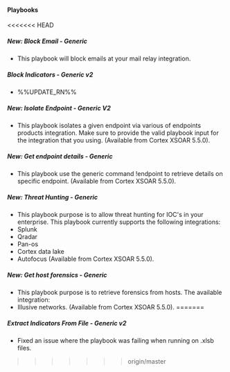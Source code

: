 
#### Playbooks
<<<<<<< HEAD
##### New: Block Email - Generic
- This playbook will block emails at your mail relay integration.

##### Block Indicators - Generic v2
- %%UPDATE_RN%%

##### New: Isolate Endpoint - Generic V2
- This playbook isolates a given endpoint via various of endpoints products integration.
Make sure to provide the valid playbook input for the integration that you using. (Available from Cortex XSOAR 5.5.0).
##### New: Get endpoint details - Generic
- This playbook use the generic command !endpoint to retrieve details on specific endpoint.  (Available from Cortex XSOAR 5.5.0).
##### New: Threat Hunting - Generic 
- This playbook purpose is to allow threat hunting for IOC's in your enterprise.
This playbook currently supports the following integrations:
- Splunk
- Qradar
- Pan-os
- Cortex data lake 
- Autofocus (Available from Cortex XSOAR 5.5.0).
##### New: Get host forensics - Generic 
- This playbook purpose is to retrieve forensics from hosts.
The available integration:
- Illusive networks.  (Available from Cortex XSOAR 5.5.0).
=======
##### Extract Indicators From File - Generic v2
- Fixed an issue where the playbook was failing when running on .xlsb files. 
>>>>>>> origin/master
